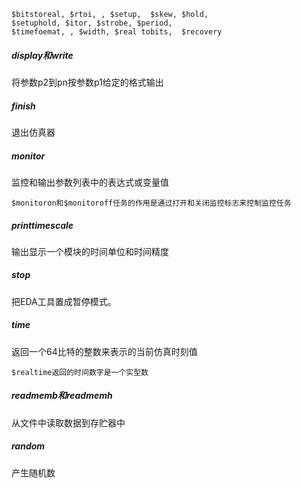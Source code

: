 ```/verilog
$bitstoreal, $rtoi, , $setup,  $skew, $hold,
$setuphold, $itor, $strobe, $period,
$timefoemat, , $width, $real tobits,  $recovery
```

##### display和write

将参数p2到pn按参数p1给定的格式输出

##### finish

退出仿真器

##### monitor

监控和输出参数列表中的表达式或变量值

```
$monitoron和$monitoroff任务的作用是通过打开和关闭监控标志来控制监控任务
```

##### printtimescale

输出显示一个模块的时间单位和时间精度

##### stop

把EDA工具置成暂停模式。

##### time

返回一个64比特的整数来表示的当前仿真时刻值

```
$realtime返回的时间数字是一个实型数
```

##### readmemb和readmemh

从文件中读取数据到存贮器中

##### random

产生随机数